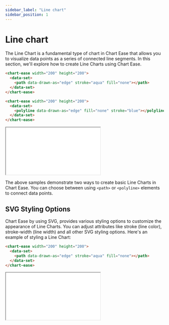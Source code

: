 ```yaml
---
sidebar_label: "Line chart"
sidebar_position: 1
---
```


# Line chart

The Line Chart is a fundamental type of chart in Chart Ease that allows you to visualize data points as a series of connected line segments. In this section, we'll explore how to create Line Charts using Chart Ease.

```html
<chart-ease width="200" height="200">
  <data-set>
    <path data-drawn-as="edge" stroke="aqua" fill="none"></path>
  </data-set>
</chart-ease>
```

```html
<chart-ease width="200" height="200">
  <data-set>
    <polyline data-drawn-as="edge" fill="none" stroke="blue"></polyline>
  </data-set>
</chart-ease>
```

<iframe src="/chart-ease/samples/edge-types/edge-types.html" style={{ width: '500px', height: '250px' }}></iframe>

The above samples demonstrate two ways to create basic Line Charts in Chart Ease. You can choose between using `<path>` or `<polyline>` elements to connect data points.

## SVG Styling Options

Chart Ease by using SVG, provides various styling options to customize the appearance of Line Charts. You can adjust attributes like stroke (line color), stroke-width (line width) and all other SVG styling options. Here's an example of styling a Line Chart:

```html
<chart-ease width="200" height="200">
  <data-set>
    <path data-drawn-as="edge" stroke="aqua" fill="none"></path>
  </data-set>
</chart-ease>
```

<iframe src="/chart-ease/samples/edge-types/styling.html" style={{ width: '250px', height: '250px' }}></iframe>
